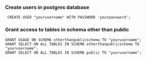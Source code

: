 ### Create users in postgres database

``` CREATE USER "yourusername" WITH PASSWORD 'yourpassword';```

### Grant access to tables in schema other than public
```
GRANT USAGE ON SCHEMA otherthanpublicschema TO "yourusername";
GRANT SELECT ON ALL TABLES IN SCHEMA otherthanpublicschema TO "yourusername";
GRANT SELECT ON ALL TABLES IN SCHEMA public TO "yourusername";
```
